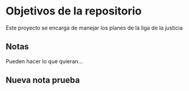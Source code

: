 # Objetivos de la repositorio

Este proyecto se encarga de manejar los planes de la liga de la justicia


## Notas
Pueden hacer lo que quieran...


## Nueva nota prueba
